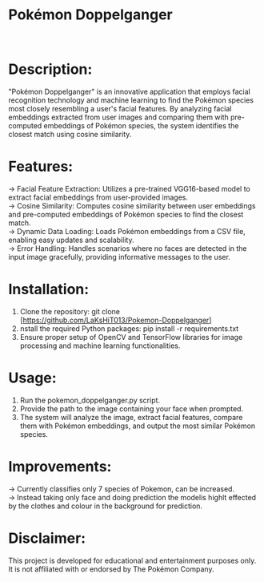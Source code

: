 # Pokémon Doppelganger

<br>

# Description:
"Pokémon Doppelganger" is an innovative application that employs facial recognition technology and machine learning to find the Pokémon species most closely resembling a user's facial features. By analyzing facial embeddings extracted from user images and comparing them with pre-computed embeddings of Pokémon species, the system identifies the closest match using cosine similarity.

# Features:
-> Facial Feature Extraction: Utilizes a pre-trained VGG16-based model to extract facial embeddings from user-provided images. <br>
-> Cosine Similarity: Computes cosine similarity between user embeddings and pre-computed embeddings of Pokémon species to find the closest match. <br>
-> Dynamic Data Loading: Loads Pokémon embeddings from a CSV file, enabling easy updates and scalability. <br>
-> Error Handling: Handles scenarios where no faces are detected in the input image gracefully, providing informative messages to the user. <br>

# Installation:

1) Clone the repository: git clone [https://github.com/LaKsHiT013/Pokemon-Doppelganger]
2) nstall the required Python packages: pip install -r requirements.txt
3) Ensure proper setup of OpenCV and TensorFlow libraries for image processing and machine learning functionalities.


# Usage:

1) Run the pokemon_doppelganger.py script.
2) Provide the path to the image containing your face when prompted.
3) The system will analyze the image, extract facial features, compare them with Pokémon embeddings, and output the most similar Pokémon species.


# Improvements:
-> Currently classifies only 7 species of Pokemon, can be increased.<br>
-> Instead taking only face and doing prediction the modelis highlt effected by the clothes and colour in the background for prediction.

# Disclaimer:

This project is developed for educational and entertainment purposes only. It is not affiliated with or endorsed by The Pokémon Company.
